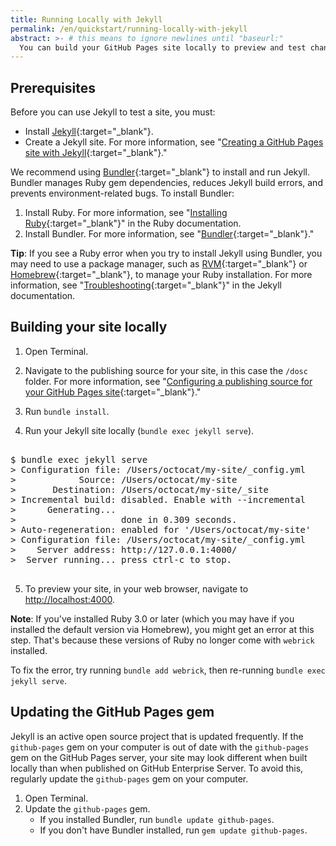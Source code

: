 ```yaml
---
title: Running Locally with Jekyll
permalink: /en/quickstart/running-locally-with-jekyll
abstract: >- # this means to ignore newlines until "baseurl:"
  You can build your GitHub Pages site locally to preview and test changes to your site.
---
```


## Prerequisites
Before you can use Jekyll to test a site, you must:

- Install [Jekyll](https://jekyllrb.com/docs/installation/){:target="_blank"}.
- Create a Jekyll site. For more information, see "[Creating a GitHub Pages site with Jekyll](https://docs.github.com/en/enterprise-server@3.3/articles/creating-a-github-pages-site-with-jekyll){:target="_blank"}."

We recommend using [Bundler](http://bundler.io/){:target="_blank"} to install and run Jekyll. Bundler manages Ruby gem dependencies, reduces Jekyll build errors, and prevents environment-related bugs. To install Bundler:

1. Install Ruby. For more information, see "[Installing Ruby](https://www.ruby-lang.org/en/documentation/installation/){:target="_blank"}" in the Ruby documentation.
1. Install Bundler. For more information, see "[Bundler](https://bundler.io/){:target="_blank"}."

**Tip**: If you see a Ruby error when you try to install Jekyll using Bundler, you may need to use a package manager, such as [RVM](https://rvm.io/){:target="_blank"} or [Homebrew](http://brew.sh/){:target="_blank"}, to manage your Ruby installation. For more information, see "[Troubleshooting](https://jekyllrb.com/docs/troubleshooting/#jekyll--macos){:target="_blank"}" in the Jekyll documentation.

## Building your site locally

1. Open Terminal.

2. Navigate to the publishing source for your site, in this case the `/dosc` folder. For more information, see "[Configuring a publishing source for your GitHub Pages site](https://docs.github.com/en/enterprise-server@3.3/pages/getting-started-with-github-pages/configuring-a-publishing-source-for-your-github-pages-site){:target="_blank"}."

3. Run `bundle install`.

4. Run your Jekyll site locally (`bundle exec jekyll serve`).

<pre name="code" class="js">

$ bundle exec jekyll serve
> Configuration file: /Users/octocat/my-site/_config.yml
>            Source: /Users/octocat/my-site
>       Destination: /Users/octocat/my-site/_site
> Incremental build: disabled. Enable with --incremental
>      Generating...
>                    done in 0.309 seconds.
> Auto-regeneration: enabled for '/Users/octocat/my-site'
> Configuration file: /Users/octocat/my-site/_config.yml
>    Server address: http://127.0.0.1:4000/
>  Server running... press ctrl-c to stop.

</pre>

5. To preview your site, in your web browser, navigate to [http://localhost:4000](http://localhost:4000).

**Note**: If you've installed Ruby 3.0 or later (which you may have if you installed the default version via Homebrew), you might get an error at this step. That's because these versions of Ruby no longer come with `webrick` installed.

To fix the error, try running `bundle add webrick`, then re-running `bundle exec jekyll serve`.

## Updating the GitHub Pages gem

Jekyll is an active open source project that is updated frequently. If the `github-pages` gem on your computer is out of date with the `github-pages` gem on the GitHub Pages server, your site may look different when built locally than when published on GitHub Enterprise Server. To avoid this, regularly update the `github-pages` gem on your computer.

1. Open Terminal.
1. Update the `github-pages` gem.
    - If you installed Bundler, run `bundle update github-pages`.
    - If you don't have Bundler installed, run `gem update github-pages`.